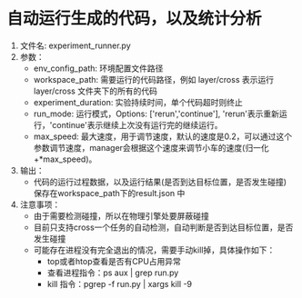 # 自动运行生成的代码，以及统计分析

1. 文件名: experiment_runner.py
2. 参数：
    - env_config_path: 环境配置文件路径
    - workspace_path: 需要运行的代码路径，例如 layer/cross 表示运行layer/cross 文件夹下的所有的代码
    - experiment_duration: 实验持续时间，单个代码超时则终止
    - run_mode: 运行模式，Options: ['rerun','continue'], 'rerun'表示重新运行，'continue'表示继续上次没有运行完的继续运行。
    - max_speed: 最大速度，用于调节速度，默认的速度是0.2，可以通过这个参数调节速度，manager会根据这个速度来调节小车的速度(归一化+*max_speed)。
3. 输出：
   - 代码的运行过程数据，以及运行结果(是否到达目标位置，是否发生碰撞) 保存在workspace_path下的result.json 中
4. 注意事项：
   - 由于需要检测碰撞，所以在物理引擎处要屏蔽碰撞
   - 目前只支持cross一个任务的自动检测，自动判断是否到达目标位置，是否发生碰撞
   - 可能存在进程没有完全退出的情况，需要手动kill掉，具体操作如下：
     - top或者htop查看是否有CPU占用异常
     - 查看进程指令：ps aux | grep run.py
     - kill 指令：pgrep -f run.py | xargs kill -9

